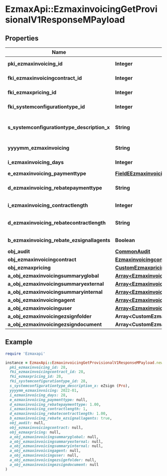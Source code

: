 # EzmaxApi::EzmaxinvoicingGetProvisionalV1ResponseMPayload

## Properties

| Name | Type | Description | Notes |
| ---- | ---- | ----------- | ----- |
| **pki_ezmaxinvoicing_id** | **Integer** | The unique ID of the Ezmaxinvoicing | [optional] |
| **fki_ezmaxinvoicingcontract_id** | **Integer** | The unique ID of the Ezmaxinvoicingcontract |  |
| **fki_ezmaxpricing_id** | **Integer** | The unique ID of the Ezmaxpricing |  |
| **fki_systemconfigurationtype_id** | **Integer** | The unique ID of the Systemconfigurationtype |  |
| **s_systemconfigurationtype_description_x** | **String** | The description of the Systemconfigurationtype in the language of the requester |  |
| **yyyymm_ezmaxinvoicing** | **String** | The YYYYMM period of the Ezmaxinvoicing |  |
| **i_ezmaxinvoicing_days** | **Integer** | The number of days invoiced |  |
| **e_ezmaxinvoicing_paymenttype** | [**FieldEEzmaxinvoicingPaymenttype**](FieldEEzmaxinvoicingPaymenttype.md) |  |  |
| **d_ezmaxinvoicing_rebatepaymenttype** | **String** | The percentage of rebate depending of the payment type |  |
| **i_ezmaxinvoicing_contractlength** | **Integer** | The length of the contract in years |  |
| **d_ezmaxinvoicing_rebatecontractlength** | **String** | The percentage of rebate depending of the contract length |  |
| **b_ezmaxinvoicing_rebate_ezsignallagents** | **Boolean** | Whether the rebate for eZsign is for all agents |  |
| **obj_audit** | [**CommonAudit**](CommonAudit.md) |  | [optional] |
| **obj_ezmaxinvoicingcontract** | [**EzmaxinvoicingcontractResponseCompound**](EzmaxinvoicingcontractResponseCompound.md) |  |  |
| **obj_ezmaxpricing** | [**CustomEzmaxpricingResponse**](CustomEzmaxpricingResponse.md) |  |  |
| **a_obj_ezmaxinvoicingsummaryglobal** | [**Array&lt;EzmaxinvoicingsummaryglobalResponseCompound&gt;**](EzmaxinvoicingsummaryglobalResponseCompound.md) |  |  |
| **a_obj_ezmaxinvoicingsummaryexternal** | [**Array&lt;EzmaxinvoicingsummaryexternalResponseCompound&gt;**](EzmaxinvoicingsummaryexternalResponseCompound.md) |  |  |
| **a_obj_ezmaxinvoicingsummaryinternal** | [**Array&lt;EzmaxinvoicingsummaryinternalResponseCompound&gt;**](EzmaxinvoicingsummaryinternalResponseCompound.md) |  |  |
| **a_obj_ezmaxinvoicingagent** | [**Array&lt;EzmaxinvoicingagentResponseCompound&gt;**](EzmaxinvoicingagentResponseCompound.md) |  |  |
| **a_obj_ezmaxinvoicinguser** | [**Array&lt;EzmaxinvoicinguserResponseCompound&gt;**](EzmaxinvoicinguserResponseCompound.md) |  |  |
| **a_obj_ezmaxinvoicingezsignfolder** | **Array&lt;CustomEzmaxinvoicingEzsignfolderResponse&gt;** |  |  |
| **a_obj_ezmaxinvoicingezsigndocument** | **Array&lt;CustomEzmaxinvoicingEzsigndocumentResponse&gt;** |  |  |

## Example

```ruby
require 'Ezmaxapi'

instance = EzmaxApi::EzmaxinvoicingGetProvisionalV1ResponseMPayload.new(
  pki_ezmaxinvoicing_id: 28,
  fki_ezmaxinvoicingcontract_id: 28,
  fki_ezmaxpricing_id: 28,
  fki_systemconfigurationtype_id: 28,
  s_systemconfigurationtype_description_x: eZsign (Pro),
  yyyymm_ezmaxinvoicing: 2022-01,
  i_ezmaxinvoicing_days: 28,
  e_ezmaxinvoicing_paymenttype: null,
  d_ezmaxinvoicing_rebatepaymenttype: 1.00,
  i_ezmaxinvoicing_contractlength: 1,
  d_ezmaxinvoicing_rebatecontractlength: 1.00,
  b_ezmaxinvoicing_rebate_ezsignallagents: true,
  obj_audit: null,
  obj_ezmaxinvoicingcontract: null,
  obj_ezmaxpricing: null,
  a_obj_ezmaxinvoicingsummaryglobal: null,
  a_obj_ezmaxinvoicingsummaryexternal: null,
  a_obj_ezmaxinvoicingsummaryinternal: null,
  a_obj_ezmaxinvoicingagent: null,
  a_obj_ezmaxinvoicinguser: null,
  a_obj_ezmaxinvoicingezsignfolder: null,
  a_obj_ezmaxinvoicingezsigndocument: null
)
```

